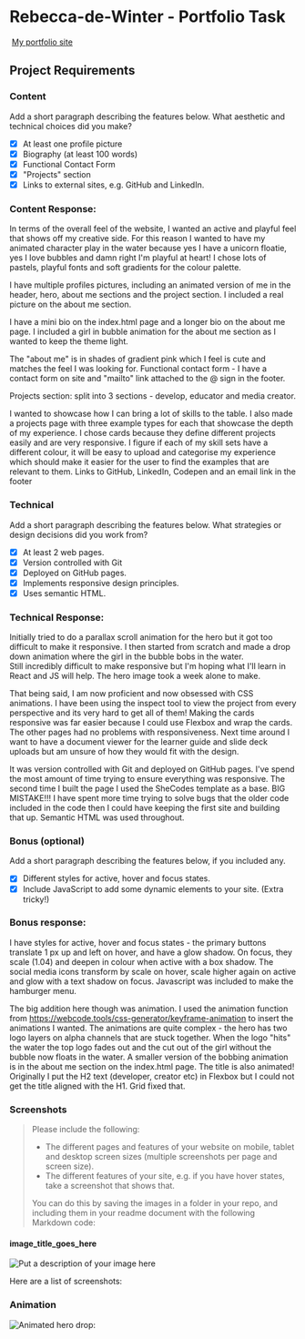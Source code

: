 # Rebecca-de-Winter - Portfolio Task

​
[My portfolio site](https://rebecca-de-winter.github.io/)
​

## Project Requirements

### Content

Add a short paragraph describing the features below. What aesthetic and technical choices did you make?

- [x] At least one profile picture
- [x] Biography (at least 100 words)
- [x] Functional Contact Form
- [x] "Projects" section
- [x] Links to external sites, e.g. GitHub and LinkedIn.
      ​

### Content Response:

In terms of the overall feel of the website, I wanted an active and playful feel that shows off my creative side. For this reason I wanted to have my animated character play in the water because yes I have a unicorn floatie, yes I love bubbles and damn right I'm playful at heart! I chose lots of pastels, playful fonts and soft gradients for the colour palette. <br>

I have multiple profiles pictures, including an animated version of me in the header, hero, about me sections and the project section. I included a real picture on the about me section. <br>

I have a mini bio on the index.html page and a longer bio on the about me page. I included a girl in bubble animation for the about me section as I wanted to keep the theme light.

The "about me" is in shades of gradient pink which I feel is cute and matches the feel I was looking for.
Functional contact form - I have a contact form on site and "mailto" link attached to the @ sign in the footer.

Projects section: split into 3 sections - develop, educator and media creator.

I wanted to showcase how I can bring a lot of skills to the table. I also made a projects page with three example types for each that showcase the depth of my experience. I chose cards because they define different projects easily and are very responsive.
I figure if each of my skill sets have a different colour, it will be easy to upload and categorise my experience which should make it easier for the user to find the examples that are relevant to them. Links to GitHub, LinkedIn, Codepen and an email link in the footer<br>

### Technical

Add a short paragraph describing the features below. What strategies or design decisions did you work from?

- [x] At least 2 web pages.
- [x] Version controlled with Git
- [x] Deployed on GitHub pages.
- [x] Implements responsive design principles.
- [x] Uses semantic HTML.

### Technical Response:

Initially tried to do a parallax scroll animation for the hero but it got too difficult to make it responsive. I then started from scratch and made a drop down animation where the girl in the bubble bobs in the water.  
Still incredibly difficult to make responsive but I'm hoping what I'll learn in React and JS will help.
The hero image took a week alone to make.

That being said, I am now proficient and now obsessed with CSS animations. I have been using the inspect tool to view the project from every perspective and its very hard to get all of them! Making the cards responsive was far easier because I could use Flexbox and wrap the cards. The other pages had no problems with responsiveness. Next time around I want to have a document viewer for the learner guide and slide deck uploads but am unsure of how they would fit with the design. <br>

It was version controlled with Git and deployed on GitHub pages. I've spend the most amount of time trying to ensure everything was responsive. The second time I built the page I used the SheCodes template as a base. BIG MISTAKE!!! I have spent more time trying to solve bugs that the older code included in the code then I could have keeping the first site and building that up. Semantic HTML was used throughout.

### Bonus (optional)

Add a short paragraph describing the features below, if you included any.

- [x] Different styles for active, hover and focus states.
- [x] Include JavaScript to add some dynamic elements to your site. (Extra tricky!)
      ​

### Bonus response:

I have styles for active, hover and focus states - the primary buttons translate 1 px up and left on hover, and have a glow shadow. On focus, they scale (1.04) and deepen in colour when active with a box shadow.
The social media icons transform by scale on hover, scale higher again on active and glow with a text shadow on focus. Javascript was included to make the hamburger menu.

The big addition here though was animation. I used the animation function from https://webcode.tools/css-generator/keyframe-animation to insert the animations I wanted. The animations are quite complex - the hero has two logo layers on alpha channels that are stuck together. When the logo "hits" the water the top logo fades out and the cut out of the girl without the bubble now floats in the water. A smaller version of the bobbing animation is in the about me section on the index.html page. The title is also animated! Originally I put the H2 text (developer, creator etc) in Flexbox but I could not get the title aligned with the H1. Grid fixed that.

### Screenshots

> Please include the following:
>
> - The different pages and features of your website on mobile, tablet and desktop screen sizes (multiple screenshots per page and screen size).
> - The different features of your site, e.g. if you have hover states, take a screenshot that shows that.
>
> You can do this by saving the images in a folder in your repo, and including them in your readme document with the following Markdown code:

#### image_title_goes_here

![Put a description of your image here](./relative_path_to_file)

Here are a list of screenshots:

### Animation

![Animated hero drop:](./assets/screenshots/animated-logo-sequence.gif)
